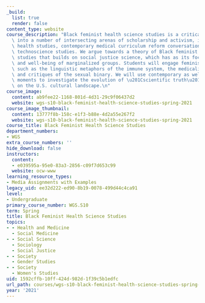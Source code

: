 ```yaml
---
_build:
  list: true
  render: false
content_type: website
course_description: "Black feminist health science studies is a critical intervention\
  \ into a number of intersecting arenas of scholarship and activism, including feminist\
  \ health studies, contemporary medical curriculum reform conversations, and feminist\
  \ technoscience studies. We argue towards a theory of Black feminist health science\
  \ studies that builds on social justice science, which has as its focus the health\
  \ and well-being of marginalized groups. Students will engage feminist science theories\
  \ such as the linguistic metaphors of the immune system, the medicalization of race,\
  \ and critiques of the sexual binary. We will use contemporary as well as historical\
  \ moments to investigate the evolution of \u201Cscientific truth\u201D and its impact\
  \ on the U.S. cultural landscape.\n"
course_image:
  content: ab9fee22-1168-801d-4d31-29c9f06437d2
  website: wgs-s10-black-feminist-health-science-studies-spring-2021
course_image_thumbnail:
  content: 13777f8b-158c-e1f3-b88e-4d2a55e267f2
  website: wgs-s10-black-feminist-health-science-studies-spring-2021
course_title: Black Feminist Health Science Studies
department_numbers:
- WGS
extra_course_numbers: ''
hide_download: false
instructors:
  content:
  - e039595a-95e0-83a3-2856-c09f7d653c99
  website: ocw-www
learning_resource_types:
- Media Assignments with Examples
legacy_uid: ee32d222-ed90-8b19-0078-499d44c4ca91
level:
- Undergraduate
primary_course_number: WGS.S10
term: Spring
title: Black Feminist Health Science Studies
topics:
- - Health and Medicine
  - Social Medicine
- - Social Science
  - Sociology
  - Social Justice
- - Society
  - Gender Studies
- - Society
  - Women's Studies
uid: 1592cffb-10ff-424d-982d-1f39c5b1edfc
url_path: courses/wgs-s10-black-feminist-health-science-studies-spring-2021
year: '2021'
---
```

